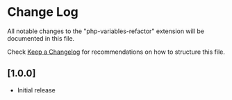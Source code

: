 # Change Log

All notable changes to the "php-variables-refactor" extension will be documented in this file.

Check [Keep a Changelog](http://keepachangelog.com/) for recommendations on how to structure this file.

## [1.0.0]

- Initial release
